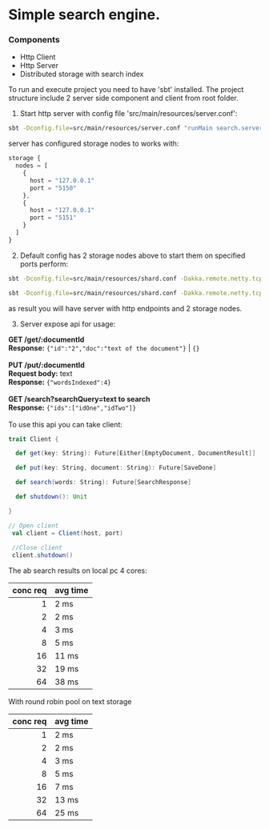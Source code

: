 # Simple search engine.

### Components
- Http Client
- Http Server
- Distributed storage with search index

To run and execute project you need to have 'sbt' installed. The project structure include 2 server side component and client from root folder.
1. Start http server with config file 'src/main/resources/server.conf': 
```bash
sbt -Dconfig.file=src/main/resources/server.conf "runMain search.server.Server"
```
server has configured storage nodes to works with:

```js
storage {
  nodes = [
    {
      host = "127.0.0.1"
      port = "5150"
    },
    {
      host = "127.0.0.1"
      port = "5151"
    }
  ]
}
```
2. Default config has 2 storage nodes above to start them on specified ports perform:

```bash
sbt -Dconfig.file=src/main/resources/shard.conf -Dakka.remote.netty.tcp.port=5150 "runMain search.shard.Shard"
```
```bash
sbt -Dconfig.file=src/main/resources/shard.conf -Dakka.remote.netty.tcp.port=5151 "runMain search.shard.Shard"
```
as result you will have server with http endpoints and 2 storage nodes.

3. Server expose api for usage:

**GET /get/:documentId**<br />
**Response:** `{"id":"2","doc":"text of the document"}` | `{}`<br /><br />
**PUT /put/:documentId**<br />
**Request body:** text <br />
**Response:** `{"wordsIndexed":4}`<br /><br />
**GET /search?searchQuery=text to search**<br />
**Response:** `{"ids":["idOne","idTwo"]}`<br /><br />
To use this api you can take client:
```scala
trait Client {

  def get(key: String): Future[Either[EmptyDocument, DocumentResult]]

  def put(key: String, document: String): Future[SaveDone]

  def search(words: String): Future[SearchResponse]

  def shutdown(): Unit

}

// Open client
 val client = Client(host, port) 
 
 //Close client
 client.shutdown()
```

The ab search results on local pc 4 cores:

|conc req   |avg time|
|---------:|-----|
|1         | 2 ms |
|2         | 2 ms |
|4         | 3 ms |
|8         | 5 ms |
|16        | 11 ms |
|32        | 19 ms |
|64        | 38 ms |

With round robin pool on text storage

|conc req   |avg time|
|---------:|-----|
|1         | 2 ms |
|2         | 2 ms |
|4         | 3 ms |
|8         | 5 ms |
|16        | 7 ms |
|32        | 13 ms |
|64        | 25 ms |

